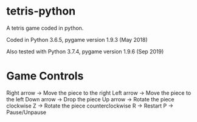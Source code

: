# tetris-python
A tetris game coded in python.

Coded in Python 3.6.5, pygame version 1.9.3 (May 2018)

Also tested with Python 3.7.4, pygame version 1.9.6 (Sep 2019)

# Game Controls

Right arrow -> Move the piece to the right
Left arrow -> Move the piece to the left
Down arrow -> Drop the piece
Up arrow -> Rotate the piece clockwise
Z -> Rotate the piece counterclockwise
R -> Restart
P -> Pause/Unpause
